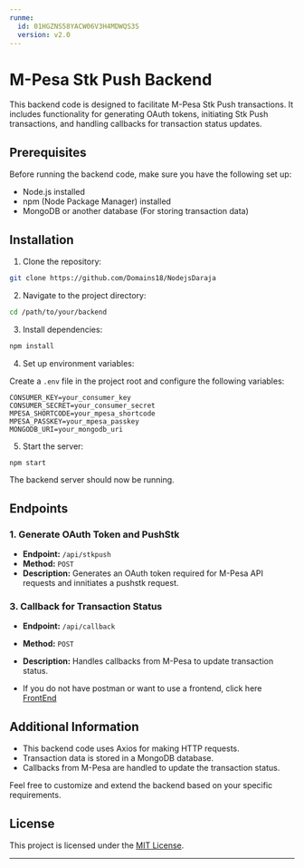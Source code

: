 ```yaml
---
runme:
  id: 01HGZNS58YACW06V3H4MDWQS3S
  version: v2.0
---
```


# M-Pesa Stk Push Backend

This backend code is designed to facilitate M-Pesa Stk Push transactions. It includes functionality for generating OAuth tokens, initiating Stk Push transactions, and handling callbacks for transaction status updates.

## Prerequisites

Before running the backend code, make sure you have the following set up:

- Node.js installed
- npm (Node Package Manager) installed
- MongoDB or another database (For storing transaction data)

## Installation

1. Clone the repository:

```bash {"id":"01HGZNS58XQD8Y1G1JR4N7Y0Y7"}
git clone https://github.com/Domains18/NodejsDaraja

```

2. Navigate to the project directory:

```bash {"id":"01HGZNS58XQD8Y1G1JR8AA3KWN"}
cd /path/to/your/backend

```

3. Install dependencies:

```bash {"id":"01HGZNS58YACW06V3H4C2001EH"}
npm install

```

4. Set up environment variables:

Create a `.env` file in the project root and configure the following variables:

```env {"id":"01HGZNS58YACW06V3H4FDT8KRM"}
CONSUMER_KEY=your_consumer_key
CONSUMER_SECRET=your_consumer_secret
MPESA_SHORTCODE=your_mpesa_shortcode
MPESA_PASSKEY=your_mpesa_passkey
MONGODB_URI=your_mongodb_uri

```

5. Start the server:

```bash {"id":"01HGZNS58YACW06V3H4GRT80Y9"}
npm start

```

The backend server should now be running.

## Endpoints

### 1. Generate OAuth Token and PushStk

- **Endpoint:** `/api/stkpush`
- **Method:** `POST`
- **Description:** Generates an OAuth token required for M-Pesa API requests and innitiates a pushstk request.

### 3. Callback for Transaction Status

- **Endpoint:** `/api/callback`
- **Method:** `POST`
- **Description:** Handles callbacks from M-Pesa to update transaction status.

- If you do not have postman or want to use a frontend, click here [FrontEnd]("https://github.com/Domains18/SafaricomDarajaFrontEnd.git") 

## Additional Information

- This backend code uses Axios for making HTTP requests.
- Transaction data is stored in a MongoDB database.
- Callbacks from M-Pesa are handled to update the transaction status.

Feel free to customize and extend the backend based on your specific requirements.

## License

This project is licensed under the [MIT License](LICENSE).

---

